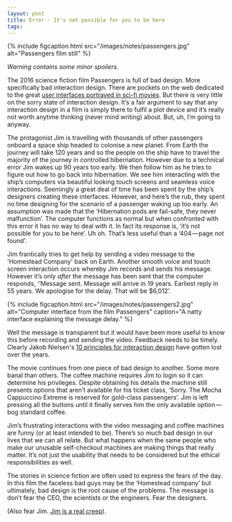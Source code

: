 ```yaml
---
layout: post
title: Error - It's not possible for you to be here
tags:
---
```


{% include figcaption.html src="/images/notes/passengers.jpg" alt="Passengers film still" %}

_Warning contains some minor spoilers._

The 2016 science fiction film Passengers is full of bad design. More specifically bad interaction design. There are pockets on the web dedicated to the great [user interfaces portrayed in sci-fi movies](http://sciencefictioninterfaces.tumblr.com/). But there is very little on the sorry state of interaction design. It&#8217;s a fair argument to say that any interaction design in a film is simply there to fulfil a plot device and it&#8217;s really not worth anytime thinking (never mind writing) about. But, uh, I&#8217;m going to anyway.

The protagonist Jim is travelling with thousands of other passengers onboard a space ship headed to colonise a new planet. From Earth the journey will take 120 years and so the people on the ship have to travel the majority of the journey in controlled hibernation. However due to a technical error Jim wakes up 90 years too early. We then follow him as he tries to figure out how to go back into hibernation. We see him interacting with the ship&#8217;s computers via beautiful looking touch screens and seamless voice interactions. Seemingly a great deal of time has been spent by the ship&#8217;s designers creating these interfaces. However, and here&#8217;s the rub, they spent no time designing for the scenario of a passenger waking up too early. An assumption was made that the &#8216;Hibernation pods are fail-safe, they never malfunction&#8217;. The computer functions as normal but when confronted with this error it has no way to deal with it. In fact its response is, &#8216;it&#8217;s not possible for you to be here&#8217;. Uh oh. That&#8217;s less useful than a &#8216;404&#8202;&#8212;&#8202;page not found&#8217;. 

Jim frantically tries to get help by sending a video message to the 'Homestead Company' back on Earth. Another smooth voice and touch screen interaction occurs whereby Jim records and sends his message. However it&#8217;s only _after_ the message has been sent that the computer responds, &#8216;&#8216;Message sent. Message will arrive in 19 years. Earliest reply in 55 years. We apologise for the delay. That will be $6,012&#8217;. 

{% include figcaption.html src="/images/notes/passengers2.jpg" alt="Computer interface from the film Passengers" caption="A natty interface  explaining the message delay."  %}

Well the message is transparent but it would have been more useful to know this before recording and sending the video. Feedback needs to be timely. Clearly Jakob Nielsen's [10 principles for interaction design](https://www.nngroup.com/articles/ten-usability-heuristics/) have gotten lost over the years.

The movie continues from one piece of bad design to another. Some more banal than others. The coffee machine requires Jim to login so it can determine his privileges. Despite obtaining his details the machine still presents options that aren’t available for his ticket class, ‘Sorry. The Mocha Cappuccino Extreme is reserved for gold-class passengers’. Jim is left pressing all the buttons until it finally serves him the only available option — bog standard coffee.

Jim’s frustrating interactions with the video messaging and coffee machines are funny (or at least intended to be). There’s so much bad design in our lives that we can all relate. But what happens when the same people who make our unusable self-checkout machines are making things that really matter. It’s not just the usability that needs to be considered but the ethical responsibilities as well.

The stories in science fiction are often used to express the fears of the day. In this film the faceless bad guys may be the ‘Homestead company’ but ultimately, bad design is the root cause of the problems. The message is don’t fear the CEO, the scientists or the engineers. Fear the designers.

(Also fear Jim. [Jim is a real creep](https://www.theguardian.com/film/2016/dec/15/passengers-review-spaceship-romcom-scuppered-chris-pratt-jennifer-lawrence)).
